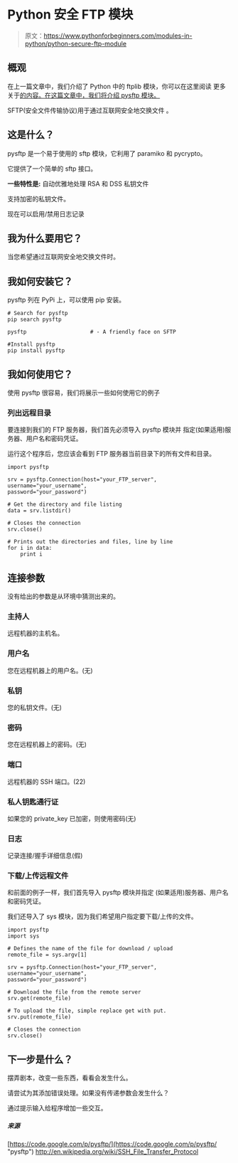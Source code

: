 # Python 安全 FTP 模块

> 原文：<https://www.pythonforbeginners.com/modules-in-python/python-secure-ftp-module>

## 概观

在上一篇文章中，我们介绍了 Python 中的 ftplib 模块，你可以在这里阅读
更多关于[的内容。在这篇文章中，我们将介绍 pysftp 模块。](https://www.pythonforbeginners.com/code-snippets-source-code/how-to-use-ftp-in-python "ftplib")

SFTP(安全文件传输协议)用于通过互联网安全地交换文件
。

## 这是什么？

pysftp 是一个易于使用的 sftp 模块，它利用了 paramiko 和 pycrypto。

它提供了一个简单的 sftp 接口。

**一些特性是:**
自动优雅地处理 RSA 和 DSS 私钥文件

支持加密的私钥文件。

现在可以启用/禁用日志记录

## 我为什么要用它？

当您希望通过互联网安全地交换文件时。

## 我如何安装它？

pysftp 列在 PyPi 上，可以使用 pip 安装。

```
# Search for pysftp
pip search pysftp

pysftp                    # - A friendly face on SFTP

#Install pysftp
pip install pysftp 
```

## 我如何使用它？

使用 pysftp 很容易，我们将展示一些如何使用它的例子

### 列出远程目录

要连接到我们的 FTP 服务器，我们首先必须导入 pysftp 模块并
指定(如果适用)服务器、用户名和密码凭证。

运行这个程序后，您应该会看到 FTP 服务器当前目录下的所有文件和目录。

```
import pysftp

srv = pysftp.Connection(host="your_FTP_server", username="your_username",
password="your_password")

# Get the directory and file listing
data = srv.listdir()

# Closes the connection
srv.close()

# Prints out the directories and files, line by line
for i in data:
    print i 
```

## 连接参数

没有给出的参数是从环境中猜测出来的。

### **主持人**

远程机器的主机名。

### **用户名**

您在远程机器上的用户名。(无)

### **私钥**

您的私钥文件。(无)

### **密码**

您在远程机器上的密码。(无)

### **端口**

远程机器的 SSH 端口。(22)

### **私人钥匙通行证**

如果您的 private_key 已加密，则使用密码(无)

### **日志**

记录连接/握手详细信息(假)

### 下载/上传远程文件

和前面的例子一样，我们首先导入 pysftp 模块并指定
(如果适用)服务器、用户名和密码凭证。

我们还导入了 sys 模块，因为我们希望用户指定要下载/上传的文件。

```
import pysftp
import sys

# Defines the name of the file for download / upload
remote_file = sys.argv[1]

srv = pysftp.Connection(host="your_FTP_server", username="your_username",
password="your_password")

# Download the file from the remote server
srv.get(remote_file)

# To upload the file, simple replace get with put. 
srv.put(remote_file)

# Closes the connection
srv.close() 
```

## 下一步是什么？

摆弄剧本，改变一些东西，看看会发生什么。

请尝试为其添加错误处理。如果没有传递参数会发生什么？

通过提示输入给程序增加一些交互。

##### 来源

[https://code.google.com/p/pysftp/](https://code.google.com/p/pysftp/ "pysftp")
http://en.wikipedia.org/wiki/SSH_File_Transfer_Protocol